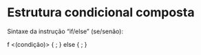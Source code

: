 # Estrutura condicional composta
Sintaxe da instrução “if/else” (se/senão):

f <(condição)>
    {
    <primeiro conjunto de comandos>;
     }
    else
    {
    <segundo conjunto de comandos>;
    }
